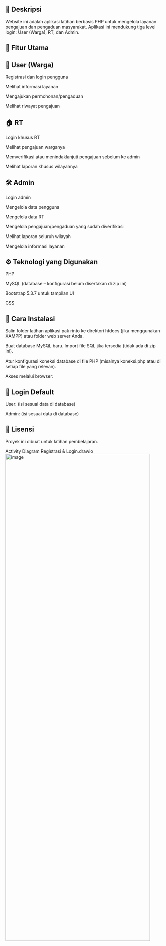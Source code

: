 ## 📌 Deskripsi

Website ini adalah aplikasi latihan berbasis PHP untuk mengelola layanan pengajuan dan pengaduan masyarakat. Aplikasi ini mendukung tiga level login: User (Warga), RT, dan Admin.

## 📝 Fitur Utama
## 👥 User (Warga)

Registrasi dan login pengguna

Melihat informasi layanan

Mengajukan permohonan/pengaduan

Melihat riwayat pengajuan

## 🏠 RT

Login khusus RT

Melihat pengajuan warganya

Memverifikasi atau menindaklanjuti pengajuan sebelum ke admin

Melihat laporan khusus wilayahnya

## 🛠 Admin

Login admin

Mengelola data pengguna

Mengelola data RT

Mengelola pengajuan/pengaduan yang sudah diverifikasi

Melihat laporan seluruh wilayah

Mengelola informasi layanan

## ⚙️ Teknologi yang Digunakan

PHP

MySQL (database – konfigurasi belum disertakan di zip ini)

Bootstrap 5.3.7 untuk tampilan UI

CSS

## 🚀 Cara Instalasi

Salin folder latihan aplikasi pak rinto ke direktori htdocs (jika menggunakan XAMPP) atau folder web server Anda.

Buat database MySQL baru. Import file SQL jika tersedia (tidak ada di zip ini).

Atur konfigurasi koneksi database di file PHP (misalnya koneksi.php atau di setiap file yang relevan).

Akses melalui browser:

## 👤 Login Default

User: (isi sesuai data di database)

Admin: (isi sesuai data di database)

## 📄 Lisensi

Proyek ini dibuat untuk latihan pembelajaran.


Activity Diagram Registrasi & Login.drawio
<img width="462" height="1552" alt="image" src="https://github.com/user-attachments/assets/98428b57-ec98-4ad2-8c4d-59b799ec91a2" />

